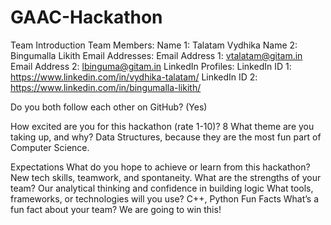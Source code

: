 # GAAC-Hackathon
Team Introduction
Team Members:
Name 1: Talatam Vydhika
Name 2: Bingumalla Likith
Email Addresses:
Email Address 1: vtalatam@gitam.in
Email Address 2: lbinguma@gitam.in
LinkedIn Profiles:
LinkedIn ID 1: https://www.linkedin.com/in/vydhika-talatam/
LinkedIn ID 2: https://www.linkedin.com/in/bingumalla-likith/

Do you both follow each other on GitHub? (Yes)

How excited are you for this hackathon (rate 1-10)?
8
What theme are you taking up, and why?
Data Structures, because they are the most fun part of Computer Science.

Expectations
What do you hope to achieve or learn from this hackathon?
New tech skills, teamwork, and spontaneity. 
What are the strengths of your team?
Our analytical thinking and confidence in building logic
What tools, frameworks, or technologies will you use?
C++, Python
Fun Facts
What’s a fun fact about your team?
We are going to win this!
